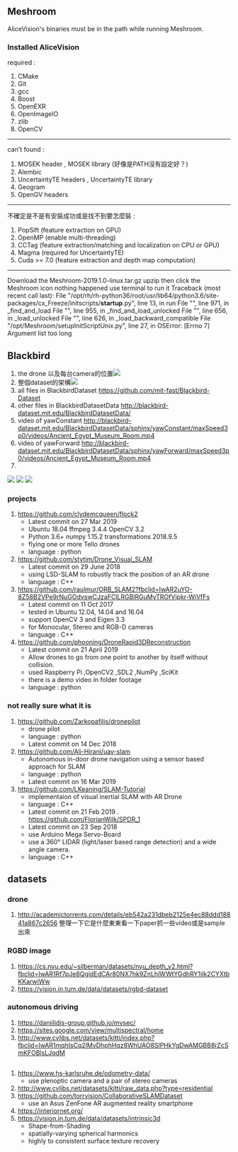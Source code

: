 ## Meshroom
AliceVision's binaries must be in the path while running Meshroom.
### Installed AliceVision
required :
1. CMake
2. Git
3. gcc
4. Boost
5. OpenEXR
6. OpenImageIO
7. zlib
8. OpenCV
---
can't found : 
1. MOSEK header , MOSEK library (好像是PATH沒有設定好？)
2. Alembic
3. UncertaintyTE headers , UncertaintyTE library
4. Geogram
5. OpenGV headers
---
不確定是不是有安裝成功或是找不到要怎麼裝 :
1. PopSift (feature extraction on GPU)
2. OpenMP (enable multi-threading)
3. CCTag (feature extraction/matching and localization on CPU or GPU)
4. Magma (required for UncertaintyTE)
5. Cuda >= 7.0 (feature extraction and depth map computation)
----
Download the Meshroom-2019.1.0-linux.tar.gz
upzip then click the Meshroom icon
nothing happened
use terminal to run it
Traceback (most recent call last):
  File "/opt/rh/rh-python36/root/usr/lib64/python3.6/site-packages/cx_Freeze/initscripts/__startup__.py", line 13, in run
  File "<frozen importlib._bootstrap>", line 971, in _find_and_load
  File "<frozen importlib._bootstrap>", line 955, in _find_and_load_unlocked
  File "<frozen importlib._bootstrap>", line 656, in _load_unlocked
  File "<frozen importlib._bootstrap>", line 626, in _load_backward_compatible
  File "/opt/Meshroom/setupInitScriptUnix.py", line 27, in <module>
OSError: [Errno 7] Argument list too long



## Blackbird
1. the drone 以及每台camera的位置![](http://volibear.cs.nthu.edu.tw:3000/uploads/upload_ff137ef8a84fc05c7e197a74c4114ea6.JPG)
2. 整個dataset的架構![](http://volibear.cs.nthu.edu.tw:3000/uploads/upload_ddbc556667afb70451795a61a9ffe748.JPG)
3. all files in BlackbirdDataset
https://github.com/mit-fast/Blackbird-Dataset
4. other files in BlackbirdDatasetData
http://blackbird-dataset.mit.edu/BlackbirdDatasetData/
5. video of yawConstant
http://blackbird-dataset.mit.edu/BlackbirdDatasetData/sphinx/yawConstant/maxSpeed3p0/videos/Ancient_Egypt_Museum_Room.mp4
6. video of yawForward
http://blackbird-dataset.mit.edu/BlackbirdDatasetData/sphinx/yawForward/maxSpeed3p0/videos/Ancient_Egypt_Museum_Room.mp4
7. 
![](http://volibear.cs.nthu.edu.tw:3000/uploads/upload_3759468b40a26dd956f40fa21ef3b158.JPG)
![](http://volibear.cs.nthu.edu.tw:3000/uploads/upload_5d18ad8685e44bbca5850af9edfb6b6f.JPG)
![](http://volibear.cs.nthu.edu.tw:3000/uploads/upload_94a198bf8995a7e72e9ab671ebe56350.JPG)

### projects
1. https://github.com/clydemcqueen/flock2
    - Latest commit on 27 Mar 2019
    - Ubuntu 18.04 ffmpeg 3.4.4 OpenCV 3.2
    - Python 3.6+ numpy 1.15.2 transformations 2018.9.5
    - flying one or more Tello drones
    - language : python
2. https://github.com/stytim/Drone_Visual_SLAM
    - Latest commit on 29 June 2018
    - using LSD-SLAM to robustly track the position of an AR drone
    - language : C++
3. https://github.com/raulmur/ORB_SLAM2?fbclid=IwAR2uYO-8Z58B2VPe9rNuGOdvswCJzaFClLRGBlRGuMyTROfVipkr-WiVfFs
    - Latest commit on 11 Oct 2017
    - tested in Ubuntu 12.04, 14.04 and 16.04
    - support OpenCV 3 and Eigen 3.3
    - for Monocular, Stereo and RGB-D cameras
    - language : C++
4. https://github.com/phooning/DroneRapid3DReconstruction
    - Latest commit on 21 April 2019
    - Allow drones to go from one point to another by itself without collision.
    - used Raspberry Pi ,OpenCV2 ,SDL2 ,NumPy ,SciKit
    - there is a demo video in folder footage
    - language : python

### not really sure what it is
1. https://github.com/Zarkopafilis/dronepilot
    - drone pilot
    - language : python
    - Latest commit on 14 Dec 2018
2. https://github.com/Ali-Hirani/uav-slam
    - Autonomous in-door drone navigation using a sensor based approach for SLAM
    - language : python
    - Latest commit on 16 Mar 2019
3. https://github.com/LKeaning/SLAM-Tutorial
    - implementaion of visual inertial SLAM with AR Drone
    - language : C++
    - Latest commit on 21 Feb 2019
. https://github.com/FlorianWilk/SPDR_1
    - Latest commit on 23 Sep 2018
    - use Arduino Mega Servo-Board
    - use a 360° LIDAR (light/laser based range detection) and a wide angle camera.
    - language : C++

## datasets
### drone
1. http://academictorrents.com/details/eb542a231dbeb2125e4ec88ddd18841a867c2656
整理一下它是什麼東東看一下paper抓一些video或是sample出來
### RGBD image
1. https://cs.nyu.edu/~silberman/datasets/nyu_depth_v2.html?fbclid=IwAR1Rf7pJe8QgidEdCAr80NX7hk9ZnLhlWWtYGdhRY1iIk2CYXtbKKarwiWw
2. https://vision.in.tum.de/data/datasets/rgbd-dataset
### autonomous driving
1. https://daniilidis-group.github.io/mvsec/
2. https://sites.google.com/view/multispectral/home
3. http://www.cvlibs.net/datasets/kitti/index.php?fbclid=IwAR1mqhIsCq2lMvDhphHqz8WhUAO8SlPHkYgDwAMGBB8rZcSmKFOBlsLJqdM
## 
1. https://www.hs-karlsruhe.de/odometry-data/
    - use plenoptic camera and a pair of stereo cameras
2. http://www.cvlibs.net/datasets/kitti/raw_data.php?type=residential
3. https://github.com/torrvision/CollaborativeSLAMDataset
    - use an Asus ZenFone AR augmented reality smartphone
4. https://interiornet.org/
5. https://vision.in.tum.de/data/datasets/intrinsic3d
    - Shape-from-Shading
    - spatially-varying spherical harmonics
    - highly to consistent surface texture recovery
